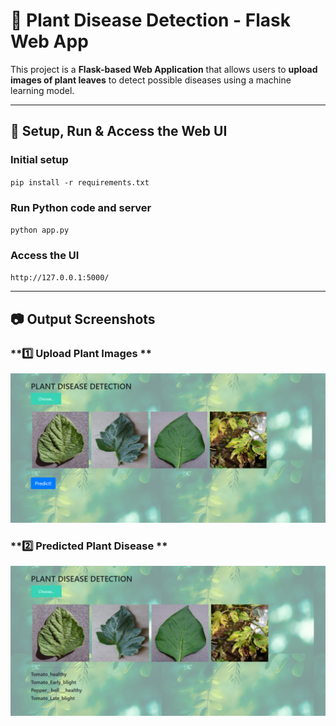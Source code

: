 # 🌱 Plant Disease Detection - Flask Web App

This project is a **Flask-based Web Application** that allows users to **upload images of plant leaves** to detect possible diseases using a machine learning model.

---

## 🚀 Setup, Run & Access the Web UI

### Initial setup
`pip install -r requirements.txt`

### Run Python code and server
`python app.py`

### Access the UI
`http://127.0.0.1:5000/`

---

## 📷 Output Screenshots
### **1️⃣ Upload Plant Images **
![Upload Plant Images](output/upload_images.png)

### **2️⃣ Predicted Plant Disease **
![Predicted Plant Disease](output/predicted_output.png)


